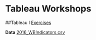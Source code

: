 Tableau Workshops
====

##Tableau I 
[Exercises](TableauI_Exercises.pdf)

**Data**
[2016_WBIndicators.csv](2016_WBIndicators.csv)
